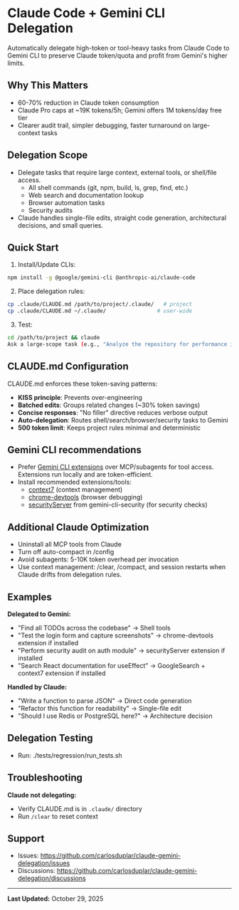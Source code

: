# Claude Code + Gemini CLI Delegation

Automatically delegate high-token or tool-heavy tasks from Claude Code to Gemini CLI to preserve Claude token/quota and profit from Gemini's higher limits.

## Why This Matters
- 60-70% reduction in Claude token consumption
- Claude Pro caps at ~19K tokens/5h; Gemini offers 1M tokens/day free tier
- Clearer audit trail, simpler debugging, faster turnaround on large-context tasks

## Delegation Scope
- Delegate tasks that require large context, external tools, or shell/file access.
  - All shell commands (git, npm, build, ls, grep, find, etc.)
  - Web search and documentation lookup
  - Browser automation tasks
  - Security audits
- Claude handles single-file edits, straight code generation, architectural decisions, and small queries.

## Quick Start
1. Install/Update CLIs:
```bash
npm install -g @google/gemini-cli @anthropic-ai/claude-code
```
2. Place delegation rules:
```bash
cp .claude/CLAUDE.md /path/to/project/.claude/   # project
cp .claude/CLAUDE.md ~/.claude/                # user-wide
```
3. Test:
```bash
cd /path/to/project && claude
Ask a large-scope task (e.g., "Analyze the repository for performance issues")
```

## CLAUDE.md Configuration

CLAUDE.md enforces these token-saving patterns:

- **KISS principle**: Prevents over-engineering
- **Batched edits**: Groups related changes (~30% token savings)
- **Concise responses**: "No filler" directive reduces verbose output
- **Auto-delegation**: Routes shell/search/browser/security tasks to Gemini
- **500 token limit**: Keeps project rules minimal and deterministic

## Gemini CLI recommendations
- Prefer [Gemini CLI extensions](https://geminicli.com/extensions/) over MCP/subagents for tool access. Extensions run locally and are token-efficient.
- Install recommended extensions/tools:
  - [context7](https://github.com/upstash/context7) (context management)
  - [chrome-devtools](https://github.com/ChromeDevTools/chrome-devtools-mcp) (browser debugging)
  - [securityServer](https://github.com/gemini-cli-extensions/security) from gemini-cli-security (for security checks)

## Additional Claude Optimization
- Uninstall all MCP tools from Claude
- Turn off auto-compact in /config
- Avoid subagents: 5-10K token overhead per invocation
- Use context management: /clear, /compact, and session restarts when Claude drifts from delegation rules.

## Examples

**Delegated to Gemini:**
- "Find all TODOs across the codebase" → Shell tools
- "Test the login form and capture screenshots" → chrome-devtools extension if installed
- "Perform security audit on auth module" → securityServer extension if installed
- "Search React documentation for useEffect" → GoogleSearch + context7 extension if installed

**Handled by Claude:**
- "Write a function to parse JSON" → Direct code generation
- "Refactor this function for readability" → Single-file edit
- "Should I use Redis or PostgreSQL here?" → Architecture decision

## Delegation Testing
- Run: ./tests/regression/run_tests.sh

## Troubleshooting

**Claude not delegating:**
- Verify CLAUDE.md is in `.claude/` directory
- Run `/clear` to reset context

## Support
- Issues: https://github.com/carlosduplar/claude-gemini-delegation/issues
- Discussions: https://github.com/carlosduplar/claude-gemini-delegation/discussions

--- 

**Last Updated:** October 29, 2025